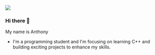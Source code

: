 ![](https://img.shields.io/badge/C-00599C?style=for-the-badge&logo=c&logoColor=white)
### Hi there 👋
My name is Anthony 

- I'm a programming student and I'm focusing on learning C++ and building exciting projects to enhance my skills.
